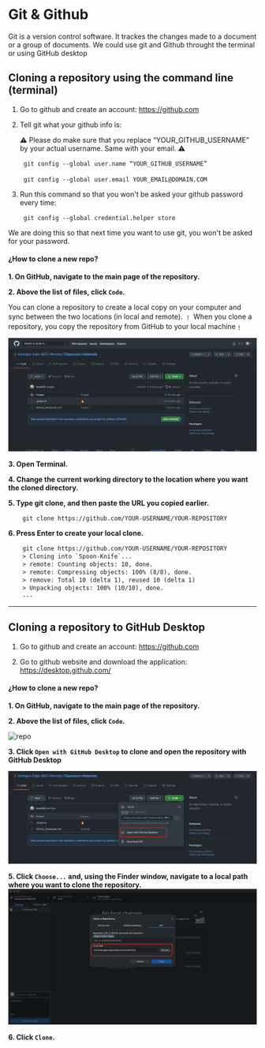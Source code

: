 # Git & Github  

Git is a version control software. It trackes the changes made to a document or a group of documents. We could use git and Github throught the terminal or using GitHub desktop


## **Cloning a repository using the command line (terminal)** 

1. Go to github and create an account: https://github.com

2. Tell git what your github info is:

    ⚠️ Please do make sure that you replace “YOUR_GITHUB_USERNAME” by your actual username. Same with your email. ⚠️

        git config --global user.name “YOUR_GITHUB_USERNAME”

        git config --global user.email YOUR_EMAIL@DOMAIN.COM

3. Run this command so that you won't be asked your github password every time:

        git config --global credential.helper store

We are doing this so that next time you want to use git, you won't be asked for your password.


#### **¿How to clone a new repo?**

**1. On GitHub, navigate to the main page of the repository.** 

**2. Above the list of files, click `Code`.**

You can clone a repository to create a local copy on your computer and sync between the two locations (in local and remote). ﹗ When you clone a repository, you copy the repository from GitHub to your local machine﹗

![clone](https://github.com/Ironhack-Data-0621-Remote/GitHub_Basics/blob/main/Images/clone_repo_terminal.png)

**3. Open Terminal.**

**4. Change the current working directory to the location where you want the cloned directory.**

**5. Type git clone, and then paste the URL you copied earlier.**

        git clone https://github.com/YOUR-USERNAME/YOUR-REPOSITORY

**6. Press Enter to create your local clone.**

        git clone https://github.com/YOUR-USERNAME/YOUR-REPOSITORY
        > Cloning into `Spoon-Knife`...
        > remote: Counting objects: 10, done.
        > remote: Compressing objects: 100% (8/8), done.
        > remove: Total 10 (delta 1), reused 10 (delta 1)
        > Unpacking objects: 100% (10/10), done.
        ---
---


## **Cloning a repository to GitHub Desktop**

1. Go to github and create an account: https://github.com

2. Go to github website and download the application: https://desktop.github.com/


#### **¿How to clone a new repo?**

**1. On GitHub, navigate to the main page of the repository.**

**2. Above the list of files, click  `Code`.**  

![repo](https://github.com/Ironhack-Data-0621-Remote/Classroom-Materials/blob/main/Images/clone_repo_terminal.png)


**3. Click `Open with GitHub Desktop` to clone and open the repository with GitHub Desktop**  

![clonedesktop](https://github.com/Ironhack-Data-0621-Remote/GitHub_Basics/blob/main/Images/clone_desktop.png)

**5. Click `Choose...` and, using the Finder window, navigate to a local path where you want to clone the repository.**
![choose](https://github.com/Ironhack-Data-0621-Remote/GitHub_Basics/blob/main/Images/choose...png)

**6. Click `Clone`.**

